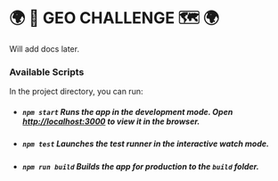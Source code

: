 # :earth_africa: :scotland: GEO CHALLENGE :world_map: :earth_africa:

Will add docs later.

### Available Scripts

In the project directory, you can run:

- ##### `npm start` Runs the app in the development mode. Open [http://localhost:3000](http://localhost:3000) to view it in the browser.

- ##### `npm test` Launches the test runner in the interactive watch mode.

- ##### `npm run build` Builds the app for production to the `build` folder.
